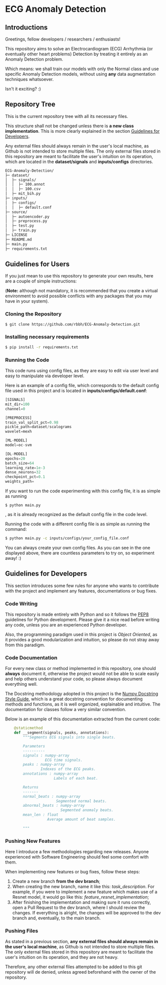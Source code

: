 # ECG Anomaly Detection
## Introductions
Greetings, fellow developers / researchers / enthusiasts! 

This repository aims to solve an Electrocardiogram (ECG) Arrhythmia (or eventually other heart problems) Detection by treating it entirely as an Anomaly Detection problem. 

Which means: we shall train our models with only the Normal class and use specific Anomaly Detection models, without using **any** data augmentation techniques whatsoever.

Isn't it exciting? :)

## Repository Tree
This is the current repository tree with all its necessary files. 

This structure shall not be changed unless there is **a new class implementation**. This is more clearly explained in the section [Guidelines for Developers](#guidelines-for-developers).

Any external files should always remain in the user's local machine, as Github is not intended to store multiple files. The only external files stored in this repository are meant to facilitate the user's intuition on its operation, which are located in the **dataset/signals** and **inputs/configs** directories.  

```bash
ECG-Anomaly-Detection/
├─ dataset/
│  ├─ signals/
│  │  ├─ 100.annot
│  │  ├─ 100.csv
│  ├─ mit_bih.py
├─ inputs/
│  ├─ configs/
│  │  ├─ default.conf
├─ source/
│  ├─ autoencoder.py
│  ├─ preprocess.py
│  ├─ test.py
│  ├─ train.py
├─ LICENSE
├─ README.md
├─ main.py
├─ requirements.txt
```


## Guidelines for Users
If you just mean to use this repository to generate your own results, here are a couple of simple instructions:


(**Note:** although not mandatory, it is recommended that you create a virtual environment to avoid possible conflicts with any packages that you may have in your system).

### Cloning the Repository 
```bash
$ git clone https://github.com/rbbh/ECG-Anomaly-Detection.git
```
### Installing necessary requirements
```bash
$ pip install -r requirements.txt
```
### Running the Code
This code runs using config files, as they are easy to edit via user level and easy to manipulate via developer level.

Here is an example of a config file, which corresponds to the default config file used in this project and is located in **inputs/configs/default.conf**:

```python
[SIGNALS]
mit_dir=100
channel=0

[PREPROCESS]
train_val_split_pct=0.98
pickle_path=dataset/scalograms
wavelet=mexh

[ML-MODEL]
model=oc-svm

[DL-MODEL]
epochs=20
batch_size=64
learning_rate=1e-3
dense_neurons=32
checkpoint_pct=0.1
weights_path=
```

If you want to run the code experimenting with this config file, it is as simple as running
```
$ python main.py
```
, as it is already recognized as the default config file in the code level.


Running the code with a different config file is as simple as running the command:

```bash
$ python main.py -c inputs/configs/your_config_file.conf
```
You can always create your own config files. As you can see in the one displayed above, there are countless parameters to try on, so experiment away! :)

## Guidelines for Developers 
This section introduces some few rules for anyone who wants to contribute with the project and implement any features, documentations or bug fixes.

### Code Writing
This repository is made entirely with Python and so it follows the [PEP8](https://www.python.org/dev/peps/pep-0008/) guidelines for Python development. Please give it a nice read before writing any code, unless you are an experienced Python developer. 

Also, the programming paradigm used in this project is *Object Oriented*, as it provides a good modularization and intuition, so please do not stray away from this paradigm.

### Code Documentation
For every new class or method implemented in this repository, one should **always** document it, otherwise the project would not be able to scale easily and help others understand your code, so please always document everything well.

The Docstring methodology adopted in this project is the [Numpy Docstring Style Guide](https://numpydoc.readthedocs.io/en/latest/format.html), which is a great docstring convention for documenting methods and functions, as it is well organized, explainable and intuitive. The documentation for classes follow a very similar convention. 

Below is an example of this documentation extracted from the current code:
```python
    @staticmethod
    def __segment(signals, peaks, annotations):
        """Segments ECG signals into single beats.

        Parameters
        ----------
        signals : numpy-array
                  ECG time signals.
        peaks : numpy-array
                Indexes of the ECG peaks.
        annotations : numpy-array
                      Labels of each beat.

        Returns
        -------
        normal_beats : numpy-array
                       Segmented normal beats.
        abnormal_beats : numpy-array
                         Segmented anomaly beats.
        mean_len : float
                   Average amount of beat samples.

        """
```

### Pushing New Features
Here I introduce a few methodologies regarding new releases. Anyone experienced with Software Engineering should feel some comfort with them.

When implementing new features or bug fixes, follow these steps:

1. Create a new branch **from the dev branch**;
2. When creating the new branch, name it like this: *task_description*. For example, if you were to implement a new feature which makes use of a Resnet model, it would go like this: *feature_resnet_implementation*;
3. After finishing the implementation and making sure it runs correctly, open a Pull Request to the dev branch, where I should review the changes. If everything is alright, the changes will be approved to the dev branch and, eventually, to the main branch.

### Pushing Files
As stated in a previous section, **any external files should always remain in the user's local machine**, as Github is not intended to store multiple files. The only external files stored in this repository are meant to facilitate the user's intuition on its operation, and they are not heavy. 

Therefore, any other external files attempted to be added to this git repository will de denied, unless agreed beforehand with the owner of the repository.

